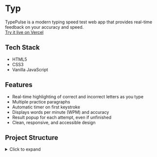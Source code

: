 # Typ

TypePulse is a modern typing speed test web app that provides real-time feedback on your accuracy and speed.  
[Try it live on Vercel](https://typingspeed-theta.vercel.app/)

## Tech Stack

- HTML5
- CSS3
- Vanilla JavaScript

## Features

- Real-time highlighting of correct and incorrect letters as you type
- Multiple practice paragraphs
- Automatic timer on first keystroke
- Displays words per minute (WPM) and accuracy
- Result popup for each attempt, even if unfinished
- Clean, responsive, and accessible design

## Project Structure

<details>
<summary>Click to expand</summary>

```
mini_project3/
│
├── index.html
├── styles/
│   └── styles.css
├── script.js
├── resultPopup.js
└── README.md
```

## Customization

- To add or change practice paragraphs, edit the `paragraphs` array in `script.js`.
- You can further style the app by modifying `styles/styles.css`.
